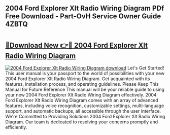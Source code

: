 ## 2004 Ford Explorer Xlt Radio Wiring Diagram PDf Free Download - Part-OvH Service Owner Guide 4ZBTQ

# <h2><a href="http://dfshop.blite.top/?on=2004+Ford+Explorer+Xlt+Radio+Wiring+Diagram">🔗Download New 👉🔴 2004 Ford Explorer Xlt Radio Wiring Diagram</a></h2>

[![2004 Ford Explorer Xlt Radio Wiring Diagram download](https://i.imgur.com/lujVjoI.png)](http://dfshop.blite.top/?on=2004+Ford+Explorer+Xlt+Radio+Wiring+Diagram)
Let's Get Started! This user manual is your passport to the world of possibilities with your new 2004 Ford Explorer Xlt Radio Wiring Diagram. Get acquainted with its features, installation process, and operating guidelines. Please Keep This Manual for Future Reference This manual will be your reliable guide to using your new 2004 Ford Explorer Xlt Radio Wiring Diagram effectively. 2004 Ford Explorer Xlt Radio Wiring Diagram comes with an array of advanced features, including voice recognition, customizable settings, multi-language support, and automatic backups, all accessible through the user interface. We're Committed to Providing Solutions 2004 Ford Explorer Xlt Radio Wiring Diagram. Our team is dedicated to resolving your concerns promptly and efficiently.
